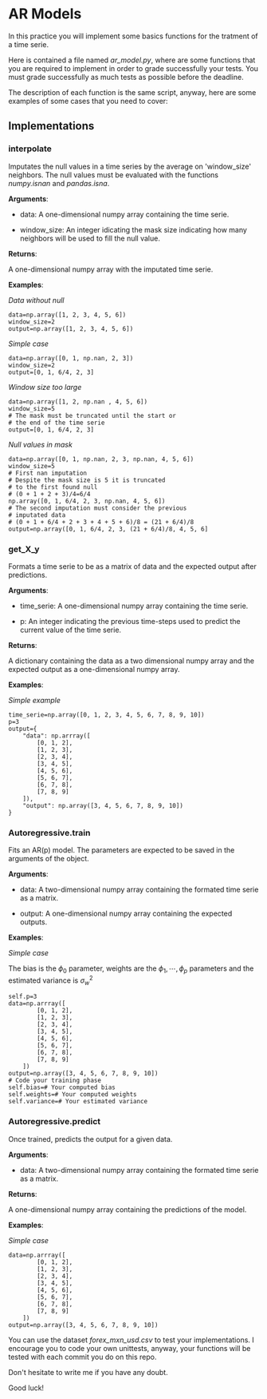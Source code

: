 # AR Models

In this practice you will implement some basics functions for the tratment of a time serie.

Here is contained a file named _ar_model.py_, where are some functions that you are required to implement in order to grade successfully your tests. You must grade successfully as much tests as possible before the deadline.

The description of each function is the same script, anyway, here are some examples of some cases that you need to cover:

## Implementations
### interpolate
Imputates the null values in a time series by the average on 'window_size' neighbors. The null values must be evaluated with the functions _numpy.isnan_ and _pandas.isna_.

**Arguments**:

- data: A one-dimensional numpy array containing the time serie.

- window_size: An integer idicating the mask size indicating how many neighbors will be used to fill the null value.

**Returns**:

A one-dimensional numpy array with the imputated time serie.

**Examples**:

_Data without null_

    data=np.array([1, 2, 3, 4, 5, 6])
    window_size=2
    output=np.array([1, 2, 3, 4, 5, 6])

_Simple case_

    data=np.array([0, 1, np.nan, 2, 3])
    window_size=2
    output=[0, 1, 6/4, 2, 3]

_Window size too large_

    data=np.array([1, 2, np.nan , 4, 5, 6])
    window_size=5
    # The mask must be truncated until the start or 
    # the end of the time serie
    output=[0, 1, 6/4, 2, 3]


_Null values in mask_

    data=np.array([0, 1, np.nan, 2, 3, np.nan, 4, 5, 6])
    window_size=5
    # First nan imputation
    # Despite the mask size is 5 it is truncated 
    # to the first found null
    # (0 + 1 + 2 + 3)/4=6/4
    np.array([0, 1, 6/4, 2, 3, np.nan, 4, 5, 6])
    # The second imputation must consider the previous
    # imputated data
    # (0 + 1 + 6/4 + 2 + 3 + 4 + 5 + 6)/8 = (21 + 6/4)/8
    output=np.array([0, 1, 6/4, 2, 3, (21 + 6/4)/8, 4, 5, 6] 

### get_X_y
Formats a time serie to be as a matrix of data and the expected output after predictions.
        
**Arguments**:

- time_serie: A one-dimensional numpy array containing the time serie.

- p: An integer indicating the previous time-steps used to predict the current value of the time serie.

**Returns**:

A dictionary containing the data as a two dimensional numpy array and the expected output as a one-dimensional numpy array.

**Examples**:

_Simple example_

    time_serie=np.array([0, 1, 2, 3, 4, 5, 6, 7, 8, 9, 10])
    p=3
    output={
        "data": np.arrray([
            [0, 1, 2],
            [1, 2, 3],
            [2, 3, 4],
            [3, 4, 5],
            [4, 5, 6],
            [5, 6, 7],
            [6, 7, 8],
            [7, 8, 9]
        ]),
        "output": np.array([3, 4, 5, 6, 7, 8, 9, 10])
    }

### Autoregressive.train
Fits an AR(p) model. The parameters are expected to be saved in the arguments of the object.        
        
**Arguments**:
- data: A two-dimensional numpy array containing the formated time serie as a matrix.

- output: A one-dimensional numpy array containing the expected outputs.

**Examples**:

_Simple case_

The bias is the $\phi_0$ parameter, weights are the $\phi_1, \cdots ,\phi_p$ parameters and the estimated variance is $\sigma_w^2$

    self.p=3
    data=np.arrray([
            [0, 1, 2],
            [1, 2, 3],
            [2, 3, 4],
            [3, 4, 5],
            [4, 5, 6],
            [5, 6, 7],
            [6, 7, 8],
            [7, 8, 9]
        ])
    output=np.array([3, 4, 5, 6, 7, 8, 9, 10])
    # Code your training phase
    self.bias=# Your computed bias 
    self.weights=# Your computed weights
    self.variance=# Your estimated variance

### Autoregressive.predict
Once trained, predicts the output for a given data.
        
**Arguments**:
- data: A two-dimensional numpy array containing the formated time serie as a matrix.

**Returns**:

A one-dimensional numpy array containing the predictions of the model.

**Examples**:

_Simple case_

    data=np.arrray([
            [0, 1, 2],
            [1, 2, 3],
            [2, 3, 4],
            [3, 4, 5],
            [4, 5, 6],
            [5, 6, 7],
            [6, 7, 8],
            [7, 8, 9]
        ])
    output=np.array([3, 4, 5, 6, 7, 8, 9, 10])

You can use the dataset _forex_mxn_usd.csv_ to test your implementations. I encourage you to code your own unittests, anyway, your functions will be tested with each commit you do on this repo.

Don't hesitate to write me if you have any doubt.

Good luck!

